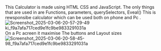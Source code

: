 This Calculator is made using HTML CSS and JavaScript.
The only things that are used in are Functions, parameters, querySelectors, Eveal()
This is rewsponsibe calculator which can be used both on phone and Pc .
![Screenshot_2025-03-06-20-57-29-49 ki_f9a7afa717ced9e1fc9be9833291031a](https://github.com/user-attachments/assets/e46138fd-7305-49ed-9017-edbba24ef5b7)
On a Pc acreen it maximise The buttons and Layout sizes 
![Screenshot_2025-03-06-20-58-45-98_f9a7afa717ced9e1fc9be9833291031a](https://github.com/user-attachments/assets/8c4139b0-63a9-457d-b1bf-cc23eb87d1d6)
